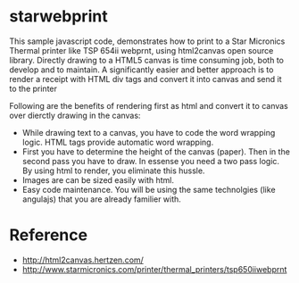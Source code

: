 # starwebprint
This sample javascript code, demonstrates how to print to a Star Micronics Thermal printer like TSP 654ii webprnt, using html2canvas open source library. Directly drawing to a HTML5 canvas is time consuming job, both to develop and to maintain. A significantly easier and better approach is to render a receipt with HTML div tags and convert it into canvas and send it to the printer

Following are the benefits of rendering first as html and convert it to canvas over dierctly drawing in the canvas:
* While drawing text to a canvas, you have to code the word wrapping logic. HTML tags provide automatic word wrapping.
* First you have to determine the height of the canvas (paper). Then in the second pass you have to draw. In essense you need a two pass logic. By using html to render, you eliminate this hussle.
* Images are can be sized easily with html.
* Easy code maintenance. You will be using the same technolgies (like angulajs) that you are already familier with.
 
# Reference
* http://html2canvas.hertzen.com/
* http://www.starmicronics.com/printer/thermal_printers/tsp650iiwebprnt

